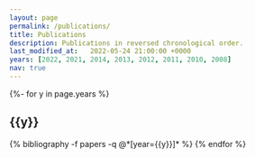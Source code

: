 ```yaml
---
layout: page
permalink: /publications/
title: Publications
description: Publications in reversed chronological order.
last_modified_at:   2022-05-24 21:00:00 +0000
years: [2022, 2021, 2014, 2013, 2012, 2011, 2010, 2008]
nav: true
---
```

<!-- _pages/publications.md -->
<div class="publications">

{%- for y in page.years %}
  <h2 class="year">{{y}}</h2>
  {% bibliography -f papers -q @*[year={{y}}]* %}
{% endfor %}

</div>
